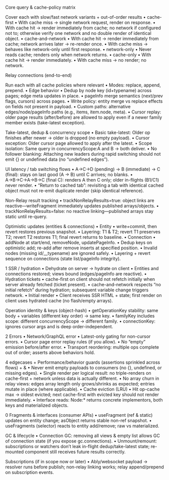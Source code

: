 Core query & cache-policy matrix

Cover each with slow/fast network variants + out-of-order results
	•	cache-first
	•	With cache miss → single network request, render on response.
	•	With cache hit → render immediately from cache; no network if configured not to; otherwise verify one network and no double render of identical object.
	•	cache-and-network
	•	With cache hit → render immediately from cache; network arrives later → re-render once.
	•	With cache miss → behaves like network-only until first response.
	•	network-only
	•	Never reads cache; renders only when network returns.
	•	cache-only
	•	With cache hit → render immediately.
	•	With cache miss → no render; no network.

Relay connections (end-to-end)

Run each with all cache policies where relevant
	•	Modes: replace, append, prepend.
	•	Edge behavior
	•	Dedup by node key (id+typename) across pages; edge meta updates in place.
	•	pageInfo merge semantics (next/prev flags, cursors) across pages.
	•	Write policy: entity merge vs replace effects on fields not present in payload.
	•	Custom paths: alternative edges/node/pageInfo paths (e.g., items, item.node, meta).
	•	Cursor replay: older page results (after/before) are allowed to apply even if a newer family member exists (take-latest exception).

Take-latest, dedup & concurrency scope
	•	Basic take-latest: Older op finishes after newer → older is dropped (no empty payload).
	•	Cursor exception: Older cursor page allowed to apply after the latest.
	•	Scope isolation: Same query in concurrencyScope:A and B → both deliver.
	•	No follower blanking: Attaching new leaders during rapid switching should not emit {} or undefined data (no “undefined edges”).

UI latency / tab switching flows
	•	A→C→D (pending) → B (immediate) → C (final): stays on last good (A → B) until C arrives; no blanks.
	•	A→B→C→A→B→C (final C): renders A then C only; older in-flights (B1/C1) never render.
	•	“Return to cached tab”: revisiting a tab with identical cached object must not re-emit duplicate render (skip identical reference).

Non-Relay result tracking
	•	trackNonRelayResults=true: object links are reactive—writeFragment immediately updates published arrays/objects.
	•	trackNonRelayResults=false: no reactive linking—published arrays stay static until re-query.

Optimistic updates (entities & connections)
	•	Entity
	•	write+commit, then revert restores previous snapshot.
	•	Layering: T1 & T2; revert T1 preserves T2; revert T2 restores T1; final revert returns to baseline.
	•	Connection
	•	addNode at start/end, removeNode, updatePageInfo.
	•	Dedup keys on optimistic add; re-add after remove inserts at specified position.
	•	Invalid nodes (missing id/__typename) are ignored safely.
	•	Layering + revert sequence on connections (state list/pageInfo integrity).

1 SSR / hydration
	•	Dehydrate on server → hydrate on client
	•	Entities and connections restored; views bound (edges/pageInfo are reactive).
	•	Hydration tickets
	•	cache-first on client should not refetch initially when server already fetched (ticket present).
	•	cache-and-network respects “no initial refetch” during hydration; subsequent variable change triggers network.
	•	Initial render
	•	Client receives SSR HTML + state; first render on client uses hydrated cache (no flash/empty arrays).

Operation identity & keys (object-hash)
	•	getOperationKey stability: same body + variables (different key order) → same key.
	•	familyKey includes scope: different concurrencyScope → different family.
	•	connectionKey: ignores cursor args and is deep order-independent.

2 Errors
	•	Network/GraphQL error
	•	Latest-only gating for non-cursor errors.
	•	Cursor page error replay rules (if you allow).
	•	No “empty” emission before/after error.
	•	Transport reordering: multiple ops complete out of order; asserts above behaviors hold.

4 edgecases + Performance/behavior guards (assertions sprinkled across flows) + &
	•	Never emit empty payloads to consumers (no {}, undefined, or missing edges).
	•	Single render per logical result: no triple-renders on cache-first + network unless data is actually different.
	•	No array churn in relay views: edges array length only grows/shrinks as expected; entries mutate in place (where applicable).
	•	Cache eviction (LRU)
	•	Hit op-cache max → oldest evicted; next cache-first with evicted key should not render immediately.
	•	Interface reads: Node:* returns concrete implementors, both keys and materialized objects.

0 Fragments & interfaces (consumer APIs)
	•	useFragment (ref & static) updates on entity change; asObject returns stable non-ref snapshot.
	•	useFragments (selector) reacts to entity add/remove; raw vs materialized.

GC & lifecycle
	•	Connection GC: removing all views & empty list allows GC of connection state (if you expose gc.connections).
	•	Unmount/remount: subscriptions or watchers don’t leak in-flight dedup/take-latest state; re-mounted component still receives future results correctly.

Subscriptions (if in scope now or later)
	•	Ably/websocket payload → resolver runs before publish; non-relay linking works; relay append/prepend on subscription events.
